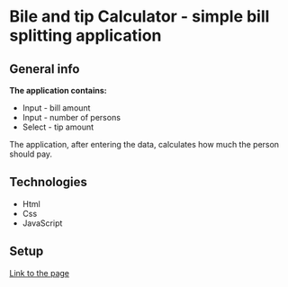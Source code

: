 # Bile and tip Calculator - simple bill splitting application

## General info

**The application contains:**

- Input - bill amount
- Input - number of persons
- Select -  tip amount

The application, after entering the data, calculates how much the person should pay.


## Technologies

- Html
- Css
- JavaScript

## Setup

[Link to the page](https://tomaszposluszny.github.io/Bill-and-tip-calculator/)
